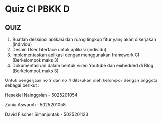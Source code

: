 # Quiz CI PBKK D

## QUIZ 
1. Buatlah deskripsi aplikasi dan ruang lingkup fitur yang akan dikerjakan (individu)
2. Desain User Interface untuk aplikasi (individu)
3. Implementasikan aplikasi dengan menggunakan framework CI (Berkelompok maks 3)
4. Dokumentasikan dalam bentuk video Youtube dan embedded di Blog (Berkelompok maks 3)

Untuk pengerjaan no 3 dan no 4 dilakukan oleh kelompok dengan anggota sebagai berikut :

Hesekiel Nainggolan - 5025201054

Zunia Aswaroh - 5025201058

David Fischer Simanjuntak - 5025201123
